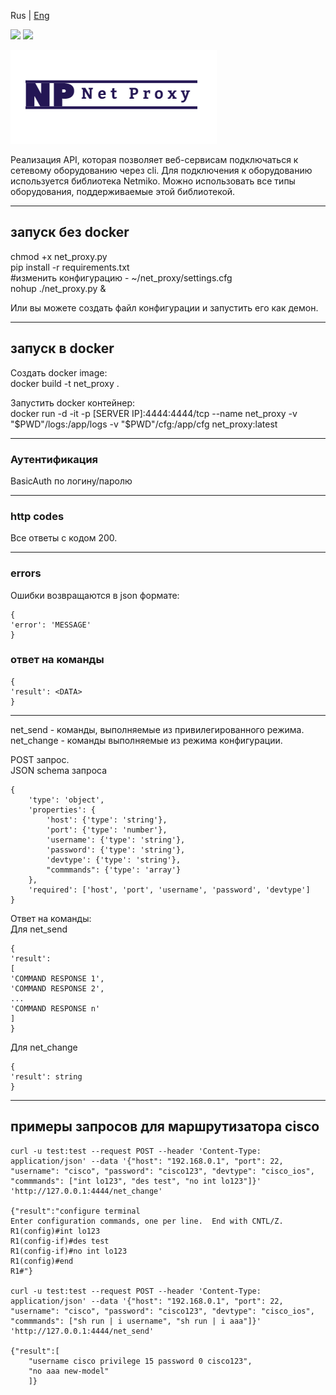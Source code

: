 Rus | [Eng](./README.md)  

![](https://img.shields.io/badge/python-3.9-green) ![](https://img.shields.io/badge/python-3.10-green)

![Logo](logo.png)   

Реализация API, которая позволяет веб-сервисам подключаться к сетевому оборудованию через cli. Для подключения к оборудованию используется библиотека Netmiko. Можно использовать все типы оборудования, поддерживаемые этой библиотекой. 

***
## запуск без docker  
chmod +x net_proxy.py   
pip install -r requirements.txt  
#изменить конфигурацию - ~/net_proxy/settings.cfg  
nohup ./net_proxy.py &

Или вы можете создать файл конфигурации и запустить его как демон.
***
 

## запуск в docker  
Создать docker image:  
docker build -t net_proxy .  

Запустить docker контейнер:  
docker run -d -it -p [SERVER IP]:4444:4444/tcp --name net_proxy -v "$PWD"/logs:/app/logs -v "$PWD"/cfg:/app/cfg net_proxy:latest      
 
***

### Аутентификация
BasicAuth по логину/паролю

***

### http codes
Все ответы с кодом 200.

***

### errors
Ошибки возвращаются в json формате:

    {
    'error': 'MESSAGE'
    }

### ответ на команды

    {
    'result': <DATA>
    }

***

net_send - команды, выполняемые из привилегированного режима.  
net_change - команды выполняемые из режима конфигурации.  

POST запрос.  
JSON schema запроса

    {
        'type': 'object',
        'properties': {
            'host': {'type': 'string'},
            'port': {'type': 'number'},
            'username': {'type': 'string'},
            'password': {'type': 'string'},
            'devtype': {'type': 'string'},
            "commmands": {'type': 'array'}
        },
        'required': ['host', 'port', 'username', 'password', 'devtype']
    }
Ответ на команды:  
Для net_send  

    {
    'result':
    [
    'COMMAND RESPONSE 1',
    'COMMAND RESPONSE 2',
    ...
    'COMMAND RESPONSE n'
    ]
    }
Для net_change  

    {
    'result': string
    }

***

## примеры запросов для маршрутизатора cisco

    curl -u test:test --request POST --header 'Content-Type: application/json' --data '{"host": "192.168.0.1", "port": 22, "username": "cisco", "password": "cisco123", "devtype": "cisco_ios", "commmands": ["int lo123", "des test", "no int lo123"]}' 'http://127.0.0.1:4444/net_change'

    {"result":"configure terminal
    Enter configuration commands, one per line.  End with CNTL/Z.  
    R1(config)#int lo123
    R1(config-if)#des test
    R1(config-if)#no int lo123
    R1(config)#end
    R1#"}

    curl -u test:test --request POST --header 'Content-Type: application/json' --data '{"host": "192.168.0.1", "port": 22, "username": "cisco", "password": "cisco123", "devtype": "cisco_ios", "commmands": ["sh run | i username", "sh run | i aaa"]}' 'http://127.0.0.1:4444/net_send'

    {"result":[
        "username cisco privilege 15 password 0 cisco123",
        "no aaa new-model"
        ]}